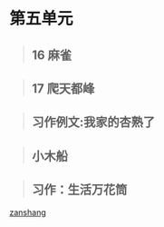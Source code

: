 # 第五单元

<Epep grade="xxyw4a" :pep="1211001401191" :pages="61" :paged="61" ></Epep> 


> ## 16 麻雀

<Epep grade="xxyw4a" :pep="1211001401191" :pages="62" :paged="64" ></Epep> 


> ## 17 爬天都峰

<Epep grade="xxyw4a" :pep="1211001401191" :pages="65" :paged="67" ></Epep> 


> ## 习作例文:我家的杏熟了

<Epep grade="xxyw4a" :pep="1211001401191" :pages="68" :paged="69" ></Epep> 


> ## 小木船

<Epep grade="xxyw4a" :pep="1211001401191" :pages="70" :paged="71" ></Epep> 


> ## 习作：生活万花筒

<Epep grade="xxyw4a" :pep="1211001401191" :pages="72" :paged="72" ></Epep> 


[zanshang](../res/zanshang.md ':include')